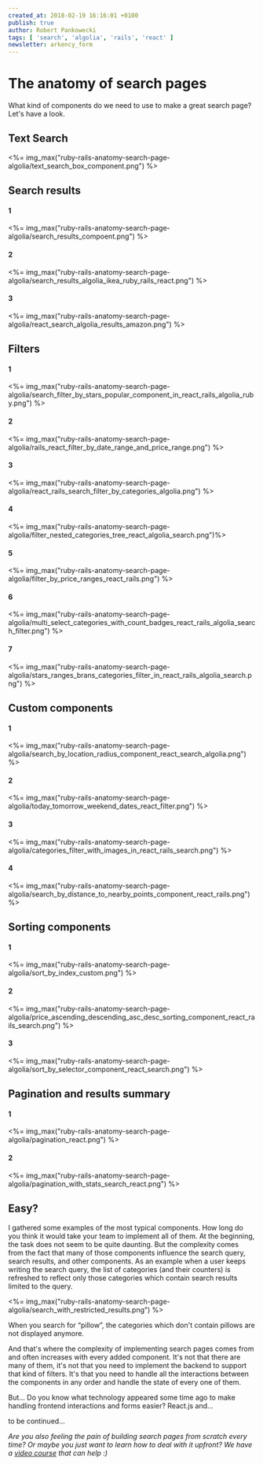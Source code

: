 ```yaml
---
created_at: 2018-02-19 16:16:01 +0100
publish: true
author: Robert Pankowecki
tags: [ 'search', 'algolia', 'rails', 'react' ]
newsletter: arkency_form
---
```


# The anatomy of search pages

What kind of components do we need to use to make a great search page? Let's have a look.

<!-- more -->

## Text Search

<%= img_max("ruby-rails-anatomy-search-page-algolia/text_search_box_component.png") %>

## Search results

#### 1

<%= img_max("ruby-rails-anatomy-search-page-algolia/search_results_compoent.png") %>

#### 2

<%= img_max("ruby-rails-anatomy-search-page-algolia/search_results_algolia_ikea_ruby_rails_react.png") %>

#### 3

<%= img_max("ruby-rails-anatomy-search-page-algolia/react_search_algolia_results_amazon.png") %>

## Filters

#### 1

<%= img_max("ruby-rails-anatomy-search-page-algolia/search_filter_by_stars_popular_component_in_react_rails_algolia_ruby.png") %>

#### 2

<%= img_max("ruby-rails-anatomy-search-page-algolia/rails_react_filter_by_date_range_and_price_range.png") %>

#### 3

<%= img_max("ruby-rails-anatomy-search-page-algolia/react_rails_search_filter_by_categories_algolia.png") %>

#### 4

<%= img_max("ruby-rails-anatomy-search-page-algolia/filter_nested_categories_tree_react_algolia_search.png")%>

#### 5

<%= img_max("ruby-rails-anatomy-search-page-algolia/filter_by_price_ranges_react_rails.png") %>

#### 6

<%= img_max("ruby-rails-anatomy-search-page-algolia/multi_select_categories_with_count_badges_react_rails_algolia_search_filter.png") %>

#### 7

<%= img_max("ruby-rails-anatomy-search-page-algolia/stars_ranges_brans_categories_filter_in_react_rails_algolia_search.png") %>

## Custom components

#### 1

<%= img_max("ruby-rails-anatomy-search-page-algolia/search_by_location_radius_component_react_search_algolia.png") %>

#### 2

<%= img_max("ruby-rails-anatomy-search-page-algolia/today_tomorrow_weekend_dates_react_filter.png") %>

#### 3

<%= img_max("ruby-rails-anatomy-search-page-algolia/categories_filter_with_images_in_react_rails_search.png") %>

#### 4

<%= img_max("ruby-rails-anatomy-search-page-algolia/search_by_distance_to_nearby_points_component_react_rails.png") %>

## Sorting components

#### 1

<%= img_max("ruby-rails-anatomy-search-page-algolia/sort_by_index_custom.png") %>

#### 2

<%= img_max("ruby-rails-anatomy-search-page-algolia/price_ascending_descending_asc_desc_sorting_component_react_rails_search.png") %>

#### 3

<%= img_max("ruby-rails-anatomy-search-page-algolia/sort_by_selector_component_react_search.png") %>

## Pagination and results summary

#### 1

<%= img_max("ruby-rails-anatomy-search-page-algolia/pagination_react.png") %>

#### 2

<%= img_max("ruby-rails-anatomy-search-page-algolia/pagination_with_stats_search_react.png") %>

## Easy?

I gathered some examples of the most typical components. How long do you think it would take your team to implement all of them. At the beginning, the task does not seem to be quite daunting. But the complexity comes from the fact that many of those components influence the search query, search results, and other components. As an example when a user keeps writing the search query, the list of categories (and their counters) is refreshed to reflect only those categories which contain search results limited to the query.

<%= img_max("ruby-rails-anatomy-search-page-algolia/search_with_restricted_results.png") %>

When you search for “pillow”, the categories which don't contain pillows are not displayed anymore.

And that's where the complexity of implementing search pages comes from and often increases with every added component. It's not that there are many of them, it's not that you need to implement the backend to support that kind of filters. It's that you need to handle all the interactions between the components in any order and handle the state of every one of them.

But... Do you know what technology appeared some time ago to make handling frontend interactions and forms easier? React.js and...

to be continued...

_Are you also feeling the pain of building search pages from scratch every time? Or maybe you just want to learn how to deal with it upfront? We have a [video course](https://blog.arkency.com/search-rails/) that can help :)_
